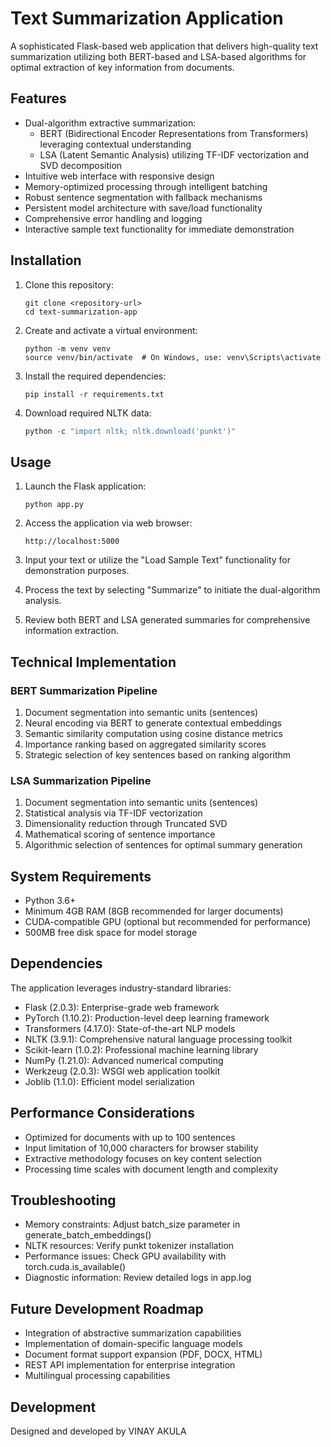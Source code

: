 
# Text Summarization Application

A sophisticated Flask-based web application that delivers high-quality text summarization utilizing both BERT-based and LSA-based algorithms for optimal extraction of key information from documents.

## Features

- Dual-algorithm extractive summarization:
  - BERT (Bidirectional Encoder Representations from Transformers) leveraging contextual understanding
  - LSA (Latent Semantic Analysis) utilizing TF-IDF vectorization and SVD decomposition
- Intuitive web interface with responsive design
- Memory-optimized processing through intelligent batching
- Robust sentence segmentation with fallback mechanisms
- Persistent model architecture with save/load functionality
- Comprehensive error handling and logging
- Interactive sample text functionality for immediate demonstration

## Installation

1. Clone this repository:
   ```
   git clone <repository-url>
   cd text-summarization-app
   ```

2. Create and activate a virtual environment:
   ```
   python -m venv venv
   source venv/bin/activate  # On Windows, use: venv\Scripts\activate
   ```

3. Install the required dependencies:
   ```
   pip install -r requirements.txt
   ```

4. Download required NLTK data:
   ```python
   python -c "import nltk; nltk.download('punkt')"
   ```

## Usage

1. Launch the Flask application:
   ```
   python app.py
   ```

2. Access the application via web browser:
   ```
   http://localhost:5000
   ```

3. Input your text or utilize the "Load Sample Text" functionality for demonstration purposes.

4. Process the text by selecting "Summarize" to initiate the dual-algorithm analysis.

5. Review both BERT and LSA generated summaries for comprehensive information extraction.

## Technical Implementation

### BERT Summarization Pipeline
1. Document segmentation into semantic units (sentences)
2. Neural encoding via BERT to generate contextual embeddings
3. Semantic similarity computation using cosine distance metrics
4. Importance ranking based on aggregated similarity scores
5. Strategic selection of key sentences based on ranking algorithm

### LSA Summarization Pipeline
1. Document segmentation into semantic units (sentences)
2. Statistical analysis via TF-IDF vectorization
3. Dimensionality reduction through Truncated SVD
4. Mathematical scoring of sentence importance
5. Algorithmic selection of sentences for optimal summary generation

## System Requirements

- Python 3.6+
- Minimum 4GB RAM (8GB recommended for larger documents)
- CUDA-compatible GPU (optional but recommended for performance)
- 500MB free disk space for model storage

## Dependencies

The application leverages industry-standard libraries:
- Flask (2.0.3): Enterprise-grade web framework
- PyTorch (1.10.2): Production-level deep learning framework
- Transformers (4.17.0): State-of-the-art NLP models
- NLTK (3.9.1): Comprehensive natural language processing toolkit
- Scikit-learn (1.0.2): Professional machine learning library
- NumPy (1.21.0): Advanced numerical computing
- Werkzeug (2.0.3): WSGI web application toolkit
- Joblib (1.1.0): Efficient model serialization

## Performance Considerations

- Optimized for documents with up to 100 sentences
- Input limitation of 10,000 characters for browser stability
- Extractive methodology focuses on key content selection
- Processing time scales with document length and complexity

## Troubleshooting

- Memory constraints: Adjust batch_size parameter in generate_batch_embeddings()
- NLTK resources: Verify punkt tokenizer installation
- Performance issues: Check GPU availability with torch.cuda.is_available()
- Diagnostic information: Review detailed logs in app.log

## Future Development Roadmap

- Integration of abstractive summarization capabilities
- Implementation of domain-specific language models
- Document format support expansion (PDF, DOCX, HTML)
- REST API implementation for enterprise integration
- Multilingual processing capabilities



## Development

Designed and developed by VINAY AKULA
